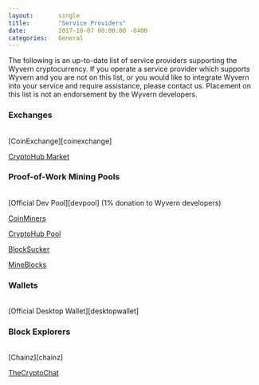 ```yaml
---
layout:       single
title:        "Service Providers"
date:         2017-10-07 00:00:00 -0400
categories:   General
---
```


The following is an up-to-date list of service providers supporting the Wyvern cryptocurrency. If you operate a service provider which supports Wyvern and you are not on this list, or you would like to integrate Wyvern into your service and require assistance, please contact us. Placement on this list is not an endorsement by the Wyvern developers.

### Exchanges

<br />
[CoinExchange][coinexchange]

[CryptoHub Market][cryptohubmarket]

### Proof-of-Work Mining Pools

<br />
[Official Dev Pool][devpool] (1% donation to Wyvern developers)

[CoinMiners][coinminers]

[CryptoHub Pool][cryptohubpool]

[BlockSucker][blocksucker]

[MineBlocks][mineblocks]


### Wallets

<br />
[Official Desktop Wallet][desktopwallet]

### Block Explorers

<br />
[Chainz][chainz]

[TheCryptoChat][thecryptochat]

[coinexchange]:     https://www.coinexchange.io/market/WYV/BTC
[cryptohubmarket]:  https://cryptohub.online/market/WYV/
[devpool]:          http://pool.projectwyvern.com
[coinminers]:       https://pool.coin-miners.info/
[cryptohubpool]:    https://cryptohub.online/pools/
[blocksucker]:      https://blocksuckernation.com/
[mineblocks]:       http://pool.mineblocks.co.uk/getting_started
[desktopwallet]:    /tutorials/getting-started
[chainz]:           https://chainz.cryptoid.info/wyv/
[thecryptochat]:    http://wyvern.thecryptochat.net/
